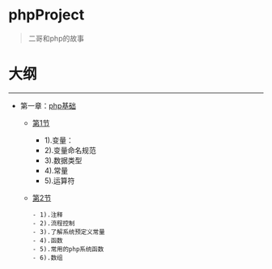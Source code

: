 # phpProject
> 二哥和php的故事
 
 
大纲
====
----------
- 第一章：[php基础](https://github.com/nacker/phpProject/tree/master/01_Base)

    - [第1节](https://github.com/nacker/phpProject/tree/master/01_Base/01)
	   - 1).变量：
	   - 2).变量命名规范
	   - 3).数据类型
	   - 4).常量
	   - 5).运算符
	
  - [第2节](https://github.com/nacker/phpProject/tree/master/01_Base/02)
  
        - 1).注释
        - 2).流程控制
        - 3).了解系统预定义常量
        - 4).函数
        - 5).常用的php系统函数
        - 6).数组


